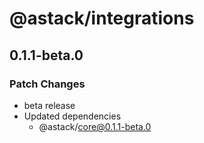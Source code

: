 # @astack/integrations

## 0.1.1-beta.0

### Patch Changes

- beta release
- Updated dependencies
  - @astack/core@0.1.1-beta.0
